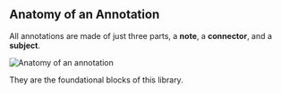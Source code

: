## Anatomy of an Annotation

All annotations are made of just three parts, a **note**, a **connector**, and a **subject**.

![Anatomy of an annotation](img/anatomy.png)

They are the foundational blocks of this library.